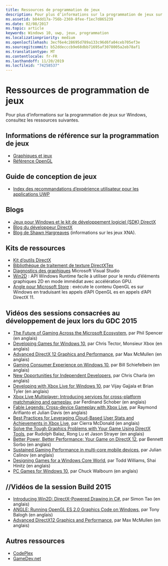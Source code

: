 ```yaml
---
title: Ressources de programmation de jeux
description: Pour plus d’informations sur la programmation de jeux sur Windows, consultez les ressources suivantes.
ms.assetid: b84dd17a-756b-2369-8fee-f1ec7d865239
ms.date: 02/08/2017
ms.topic: article
keywords: Windows 10, uwp, jeux, programmation
ms.localizationpriority: medium
ms.openlocfilehash: 3ecf6e4c28695d789a133c96d6fa04ceb705ef3e
ms.sourcegitcommit: b52ddecccb9e68dbb71695af3078005a2eb78af1
ms.translationtype: MT
ms.contentlocale: fr-FR
ms.lasthandoff: 11/20/2019
ms.locfileid: "74258537"
---
```

# <a name="game-programming-resources"></a>Ressources de programmation de jeux




Pour plus d’informations sur la programmation de jeux sur Windows, consultez les ressources suivantes.

## <a name="game-programming-reference"></a>Informations de référence sur la programmation de jeux


-   [Graphiques et jeux](https://docs.microsoft.com/windows/desktop/graphics-and-multimedia)
-   [Référence OpenGL](https://www.opengl.org/sdk/docs/man4/)

## <a name="game-design-guidance"></a>Guide de conception de jeux


-   [Index des recommandations d’expérience utilisateur pour les applications UWP](https://developer.microsoft.com/windows/apps/design)

## <a name="blogs"></a>Blogs


-   [Jeux pour Windows et le kit de développement logiciel (SDK) DirectX]( https://go.microsoft.com/fwlink/p/?LinkID=288873)
-   [Blog du développeur DirectX]( https://go.microsoft.com/fwlink/p/?LinkID=288874)
-   [Blog de Shawn Hargreaves]( https://go.microsoft.com/fwlink/p/?LinkID=288872) (informations sur les jeux XNA).

## <a name="toolkits"></a>Kits de ressources


-   [Kit d’outils DirectX](  https://go.microsoft.com/fwlink/p/?LinkID=248929)
-   [Bibliothèque de traitement de texture DirectXTex](  https://go.microsoft.com/fwlink/p/?LinkID=248926)
-   [Diagnostics des graphiques](https://docs.microsoft.com/visualstudio/debugger/overview-of-visual-studio-graphics-diagnostics?view=vs-2015) Microsoft Visual Studio
-   [Win2D](https://github.com/Microsoft/Win2D) : API Windows Runtime facile à utiliser pour le rendu d’éléments graphiques 2D en mode immédiat avec accélération GPU.
-   [Angle pour Microsoft Store](https://github.com/microsoft/angle/wiki) : exécute le contenu OpenGL es sur Windows en traduisant les appels d’API OpenGL es en appels d’API DirectX 11.

## <a name="gdc-2015-game-dev-session-videos"></a>Vidéos des sessions consacrées au développement de jeux lors du GDC 2015


-   [The Future of Gaming Across the Microsoft Ecosystem](https://channel9.msdn.com/Events/GDC/GDC-2015/The-Future-of-Gaming-Across-the-Microsoft-Ecosystem), par Phil Spencer (en anglais)
-   [Developing Games for Windows 10](https://channel9.msdn.com/Events/GDC/GDC-2015/Developing-Games-for-Windows-10), par Chris Tector, Monsieur Xbox (en anglais)
-   [Advanced DirectX 12 Graphics and Performance](https://channel9.msdn.com/Events/GDC/GDC-2015/Advanced-DirectX12-Graphics-and-Performance), par Max McMullen (en anglais)
-   [Gaming Consumer Experience on Windows 10](https://channel9.msdn.com/Events/GDC/GDC-2015/Gaming-Consumer-Experience-on-Windows-10), par Bill Schiefelbein (en anglais)
-   [New Opportunities for Independent Developers](https://channel9.msdn.com/Events/GDC/GDC-2015/New-Opportunities-for-Independent-Developers), par Chris Charla (en anglais)
-   [Developing with Xbox Live for Windows 10](https://channel9.msdn.com/Events/GDC/GDC-2015/Developing-with-Xbox-Live-for-Windows-10), par Vijay Gajjala et Brian Tyler (en anglais)
-   [Xbox Live Multiplayer: Introducing services for cross-platform matchmaking and gameplay](https://channel9.msdn.com/Events/GDC/GDC-2015/Xbox-Live-Multiplayer-Introducing-services-for-cross-platform-matchmaking-and-gameplay), par Ferdinand Schober (en anglais)
-   [Fable Legends: Cross-device Gameplay with Xbox Live](https://channel9.msdn.com/Events/GDC/GDC-2015/Fable-Legends-Cross-device-Gameplay-with-Xbox-Live), par Raymond Arifianto et Julian Davis (en anglais)
-   [Best Practices for Leveraging Cloud-Based User Stats and Achievements in Xbox Live](https://channel9.msdn.com/Events/GDC/GDC-2015/Best-Practices-for-Leveraging-Cloud-Based-User-Stats-and-Achievements-in-Xbox-Live), par Cierra McDonald (en anglais)
-   [Solve the Tough Graphics Problems with Your Game Using DirectX Tools](https://channel9.msdn.com/Events/GDC/GDC-2015/Solve-the-Tough-Graphics-Problems-with-your-Game-Using-DirectX-Tools), par Rudolph Balaz, Rong Lu et Jason Strayer (en anglais)
-   [Better Power, Better Performance: Your Game on DirectX 12](https://channel9.msdn.com/Events/GDC/GDC-2015/Better-Power-Better-Performance-Your-Game-on-DirectX12), par Bennett Sorbo (en anglais)
-   [Sustained Gaming Performance in multi-core mobile devices](https://channel9.msdn.com/Events/GDC/GDC-2015/Sustained-gaming-performance-in-multi-core-mobile-devices), par Julian Calinov (en anglais)
-   [Designing Games for a Windows Core World](https://channel9.msdn.com/Events/GDC/GDC-2015/Designing-Games-for-a-Windows-Core-World), par Todd Williams, Shai Hinitz (en anglais)
-   [PC Games for Windows 10](https://channel9.msdn.com/Events/GDC/GDC-2015/PC-Games-for-Windows-10), par Chuck Walbourn (en anglais)

## <a name="build-2015-session-videos"></a>//Vidéos de la session Build 2015


-   [Introducing Win2D: DirectX-Powered Drawing in C#](https://channel9.msdn.com/Events/Build/2015/2-631), par Simon Tao (en anglais)
-   [ANGLE: Running OpenGL ES 2.0 Graphics Code on Windows](https://channel9.msdn.com/Events/Build/2015/3-686), par Tony Balogh (en anglais)
-   [Advanced DirectX12 Graphics and Performance](https://channel9.msdn.com/Events/Build/2015/3-673), par Max McMullen (en anglais)

## <a name="other-resources"></a>Autres ressources


-   [CodePlex](https://www.codeplex.com/)
-   [GameDev.net](https://www.gamedev.net/page/index.html)

 

 




